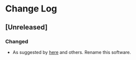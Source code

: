 # Change Log

## [Unreleased]

### Changed 
- As suggested by [here](
https://softwareengineering.stackexchange.com/questions/230184/do-you-have-to-rename-the-software-when-you-fork-a-repo) and others. Rename this software.